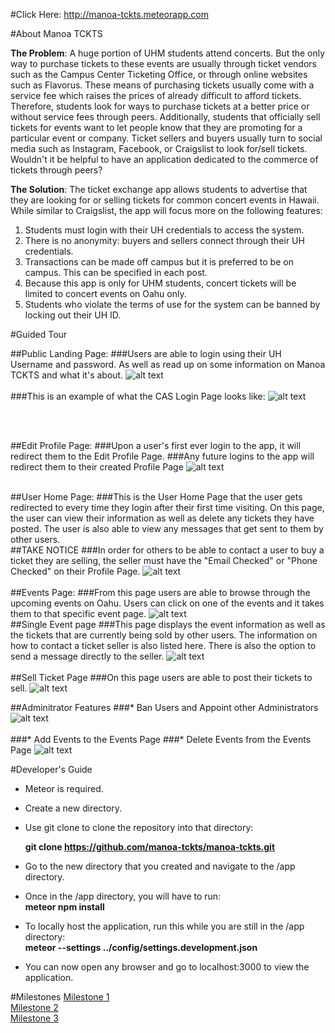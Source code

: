 #Click Here: http://manoa-tckts.meteorapp.com

#About Manoa TCKTS

**The Problem**: A huge portion of UHM students attend concerts. But the only way to purchase tickets to these events are usually through ticket vendors such as the Campus Center Ticketing Office, or through online websites such as Flavorus. These means of purchasing tickets usually come with a service fee which raises the prices of already difficult to afford tickets. Therefore, students look for ways to purchase tickets at a better price or without service fees through peers. Additionally, students that officially sell tickets for events want to let people know that they are promoting for a particular event or company. Ticket sellers and buyers usually turn to social media such as Instagram, Facebook, or Craigslist to look for/sell tickets. Wouldn't it be helpful to have an application dedicated to the commerce of tickets through peers? 

**The Solution**: The ticket exchange app allows students to advertise that they are looking for or selling tickets for common concert events in Hawaii. While similar to Craigslist, the app will focus more on the following features: 

1. Students must login with their UH credentials to access the system.
2. There is no anonymity: buyers and sellers connect through their UH credentials.
3. Transactions can be made off campus but it is preferred to be on campus. This can be specified in each post.
4. Because this app is only for UHM students, concert tickets will be limited to concert events on Oahu only.
5. Students who violate the terms of use for the system can be banned by locking out their UH ID.

#Guided Tour

##Public Landing Page:
###Users are able to login using their UH Username and password. As well as read up on some information on Manoa TCKTS and what it's about.
![alt text](Screenshots/Landing-page.png)
<br><br>
###This is an example of what the CAS Login Page looks like:
![alt text](Screenshots/cas-login-example.png)

<br><br>

##Edit Profile Page:
###Upon a user's first ever login to the app, it will redirect them to the Edit Profile Page.
###Any future logins to the app will redirect them to their created Profile Page
![alt text](Screenshots/edit-profile-page.png)
<br><br>

##User Home Page:
###This is the User Home Page that the user gets redirected to every time they login after their first time visiting. On this page, the user can view their information as well as delete any tickets they have posted. The user is also able to view any messages that get sent to them by other users.
<br>
##TAKE NOTICE
###In order for others to be able to contact a user to buy a ticket they are selling, the seller must have the "Email Checked" or "Phone Checked" on their Profile Page.
![alt text](Screenshots/profile-page.png)
<br><br>
##Events Page:
###From this page users are able to browse through the upcoming events on Oahu. Users can click on one of the events and it takes them to that specific event page.
![alt text](Screenshots/event-page-m2.png)
<br>
##Single Event page
###This page displays the event information as well as the tickets that are currently being sold by other users. The information on how to contact a ticket seller is also listed here. There is also the option to send a message directly to the seller.
![alt text](Screenshots/single-events-page.png)
<br><br>
##Sell Ticket Page
###On this page users are able to post their tickets to sell.
![alt text](Screenshots/sell-ticket-page-final.png)

##Adminitrator Features
###* Ban Users and Appoint other Administrators
![alt text](Screenshots/admin-role-view-users.png)
<br><br>
###* Add Events to the Events Page
###* Delete Events from the Events Page
![alt text](Screenshots/admin-role-add-delete-events.png)


#Developer's Guide

* Meteor is required.

* Create a new directory.

* Use git clone to clone the repository into that directory:

  **git clone https://github.com/manoa-tckts/manoa-tckts.git**
  
* Go to the new directory that you created and navigate to the /app directory.

* Once in the /app directory, you will have to run:
    <br>**meteor npm install**
    
* To locally host the application, run this while you are still in the /app directory:
    <br>**meteor --settings ../config/settings.development.json**

* You can now open any browser and go to localhost:3000 to view the application.

#Milestones
<a href="https://github.com/manoa-tckts/manoa-tckts/projects/1"> Milestone 1</a>
<br>
<a href="https://github.com/manoa-tckts/manoa-tckts/projects/2"> Milestone 2</a>
<br>
<a href="https://github.com/manoa-tckts/manoa-tckts/projects/3"> Milestone 3</a>
<br>

